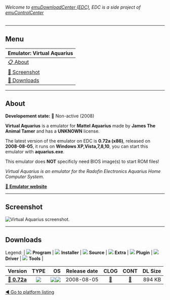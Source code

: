###### Welcome to [emuDownloadCenter (EDC)](https://github.com/PhoenixInteractiveNL/emuDownloadCenter/wiki/), EDC is a side project of [emuControlCenter](https://github.com/PhoenixInteractiveNL/emuControlCenter/wiki/)
***
## Menu
| **Emulator: Virtual Aquarius** |
|:---------|
| [:clipboard: About](#about) |
| [:sunrise: Screenshot](#screenshot) |
| [:floppy_disk: Downloads](#downloads) |
***
## About
**Developement state:** :red_circle: Non-active (2008)

**Virtual Aquarius** is a emulator for **Mattel Aquarius** made by **James The Animal Tamer** and has a **UNKNOWN** license.

The latest version of the emulator on EDC is **0.72a (x86)**, released on **2008-08-05**, it runs on **Windows XP,Vista,7,8,10**, you can start this emulator with **aquarius.exe**.

This emulator does **NOT** specificly need BIOS image(s) to start ROM files!

_Virtual Aquarius is an emulator for the Radofin Electronics Aquarius Home Computer System._

[:link: **Emulator website**](http://www.lchr.org/a/18/2t/)
***
## Screenshot
![](https://raw.githubusercontent.com/PhoenixInteractiveNL/emuDownloadCenter/master/hooks/vaquarius/emulator_screen_01.jpg "Virtual Aquarius screenshot.")
***
## Downloads
Legend:
| ![](https://raw.githubusercontent.com/wiki/PhoenixInteractiveNL/emuDownloadCenter/images_misc/icon_program_24.png) **Program** | 
![](https://raw.githubusercontent.com/wiki/PhoenixInteractiveNL/emuDownloadCenter/images_misc/icon_installer_24.png) **Installer** | 
![](https://raw.githubusercontent.com/wiki/PhoenixInteractiveNL/emuDownloadCenter/images_misc/icon_source_code_24.png) **Source** | 
![](https://raw.githubusercontent.com/wiki/PhoenixInteractiveNL/emuDownloadCenter/images_misc/icon_extra_24.png) **Extra** | 
![](https://raw.githubusercontent.com/wiki/PhoenixInteractiveNL/emuDownloadCenter/images_misc/icon_plugin_24.png) **Plugin** | 
![](https://raw.githubusercontent.com/wiki/PhoenixInteractiveNL/emuDownloadCenter/images_misc/icon_driver_24.png) **Driver** | 
![](https://raw.githubusercontent.com/wiki/PhoenixInteractiveNL/emuDownloadCenter/images_misc/icon_tool_24.png) **Tools** | 
 
| Version | TYPE | OS | Release date | CLOG | CONT | DL Size |
|:--------|:----:|---:|:------------:|:----:|:----:|--------:|
| [:floppy_disk: **0.72a**](https://github.com/PhoenixInteractiveNL/edc-repo0002/raw/master/vaquarius/0.72a.7z) | ![](https://raw.githubusercontent.com/wiki/PhoenixInteractiveNL/emuDownloadCenter/images_misc/icon_program_24.png) | ![](https://raw.githubusercontent.com/wiki/PhoenixInteractiveNL/emuDownloadCenter/images_misc/logo_windows_24.png)![](https://raw.githubusercontent.com/wiki/PhoenixInteractiveNL/emuDownloadCenter/images_misc/icon_32-bit_24.png) | 2008-08-05 | [:page_facing_up:](https://github.com/PhoenixInteractiveNL/edc-repo0002/blob/master/vaquarius/0.72a_changelog.txt) | [:mag_right:](https://github.com/PhoenixInteractiveNL/edc-repo0002/blob/master/vaquarius/0.72a_contents.txt) | 894 KB |

[:arrow_backward: Go to platform listing](https://github.com/PhoenixInteractiveNL/emuDownloadCenter/wiki/EDC-Platform-List)

